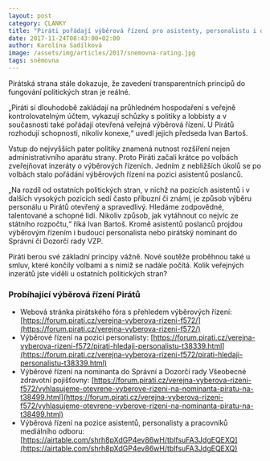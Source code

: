 ```yaml
---
layout: post
category: CLANKY
title: "Piráti pořádají výběrová řízení pro asistenty, personalistu i do rad VZP"
date: 2017-11-24T08:43:00+02:00
author: Karolína Sadílková
image: /assets/img/articles/2017/snemovna-rating.jpg
tags: sněmovna
---
```

 
Pirátská strana stále dokazuje, že zavedení transparentních principů do fungování politických stran je reálné.
 
„Piráti si dlouhodobě zakládají na průhledném hospodaření s veřejně kontrolovatelným účtem, vykazují schůzky s politiky a lobbisty a v současnosti také pořádají otevřená veřejná výběrová řízení. U Pirátů rozhodují schopnosti, nikoliv konexe,“ uvedl jejich předseda Ivan Bartoš.
 
Vstup do nejvyšších pater politiky znamená nutnost rozšíření nejen administrativního aparátu strany. Proto Piráti začali krátce po volbách zveřejňovat inzeráty o výběrových řízeních. Jedním z nebližších úkolů se po volbách stalo pořádání výběrových řízení na pozici asistentů poslanců.
 
„Na rozdíl od ostatních politických stran, v nichž na pozicích asistentů i v dalších vysokých pozicích sedí často příbuzní či známí, je způsob výběru personálu u Pirátů otevřený a spravedlivý. Hledáme zodpovědné, talentované a schopné lidi. Nikoliv způsob, jak vytáhnout co nejvíc ze státního rozpočtu,“ říká Ivan Bartoš. Kromě asistentů poslanců projdou výběrovým řízením i budoucí personalista nebo pirátský nominant do Správní či Dozorčí rady VZP.
 
Piráti berou své základní principy vážně. Nové soutěže proběhnou také u smluv, které končily volbami a s nimiž se nadále počítá. Kolik veřejných inzerátů jste viděli u ostatních politických stran?
  
### Probíhající výběrová řízení Pirátů
 
* Webová stránka pirátského fóra s přehledem výběrových řízení: [https://forum.pirati.cz/verejna-vyberova-rizeni-f572/](https://forum.pirati.cz/verejna-vyberova-rizeni-f572/)
* Výběrové řízení na pozici personalisty: [https://forum.pirati.cz/verejna-vyberova-rizeni-f572/pirati-hledaji-personalistu-t38339.html](https://forum.pirati.cz/verejna-vyberova-rizeni-f572/pirati-hledaji-personalistu-t38339.html)
* Výběrové řízení na nominanta do Správní a Dozorčí rady Všeobecné zdravotní pojišťovny: [https://forum.pirati.cz/verejna-vyberova-rizeni-f572/vyhlasujeme-otevrene-vyberove-rizeni-na-nominanta-piratu-na-t38499.html](https://forum.pirati.cz/verejna-vyberova-rizeni-f572/vyhlasujeme-otevrene-vyberove-rizeni-na-nominanta-piratu-na-t38499.html)
* Výběrová řízení na pozice asistentů, personalisty a pracovníků mediálního odboru: [https://airtable.com/shrh8pXdGP4ev86wH/tblfsuFA3JdgEQEXQ](https://airtable.com/shrh8pXdGP4ev86wH/tblfsuFA3JdgEQEXQ)
